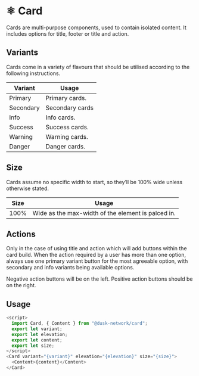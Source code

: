 # ⚛️ Card

Cards are multi-purpose components, used to contain isolated content. It includes options for title, footer or title and action.

## Variants

Cards come in a variety of flavours that should be utilised according to the following instructions.

| Variant   | Usage           |
| --------- | --------------- |
| Primary   | Primary cards.  |
| Secondary | Secondary cards |
| Info      | Info cards.     |
| Success   | Success cards.  |
| Warning   | Warning cards.  |
| Danger    | Danger cards.   |

## Size

Cards assume no specific width to start, so they’ll be 100% wide unless otherwise stated.

| Size  | Usage                                                                |
| ----- | -------------------------------------------------------------------- |
| 100%  | Wide as the max-width of the element is palced in.                   |

## Actions

Only in the case of using title and action which will add buttons within the card build.
When the action required by a user has more than one option, always use one primary variant button for the most agreeable option, with secondary and info variants being available options.

Negative action buttons will be on the left. Positive action buttons should be on the right.

## Usage

```js
<script>
  import Card, { Content } from "@dusk-network/card";
  export let variant;
  export let elevation;
  export let content;
  export let size;
</script>
<Card variant="{variant}" elevation="{elevation}" size="{size}">
  <Content>{content}</Content>
</Card>
```